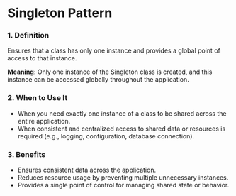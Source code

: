 # Singleton Pattern

### 1. Definition
Ensures that a class has only one instance and provides a global point of access to that instance.

**Meaning**: Only one instance of the Singleton class is created, and this instance can be accessed globally throughout the application.

### 2. When to Use It
- When you need exactly one instance of a class to be shared across the entire application.
- When consistent and centralized access to shared data or resources is required (e.g., logging, configuration, database connection).

### 3. Benefits
- Ensures consistent data across the application.
- Reduces resource usage by preventing multiple unnecessary instances.
- Provides a single point of control for managing shared state or behavior.